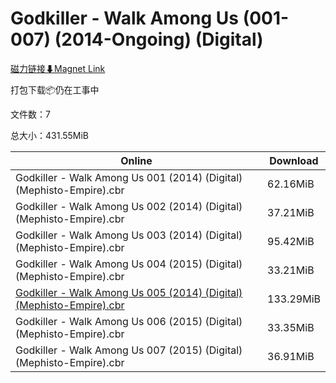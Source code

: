 # Godkiller - Walk Among Us (001-007) (2014-Ongoing) (Digital)

[磁力链接⬇Magnet Link](magnet:?xt=urn:btih:924ed647a10ce7efa395de8c5e0835238555141e&dn=Godkiller%20-%20Walk%20Among%20Us%20%28001-007%29%20%282014-Ongoing%29%20%28Digital%29)

打包下载📦仍在工事中

文件数：7

总大小：431.55MiB

Online | Download
--- | ---
Godkiller - Walk Among Us 001 (2014) (Digital) (Mephisto-Empire).cbr | 62.16MiB
Godkiller - Walk Among Us 002 (2014) (Digital) (Mephisto-Empire).cbr | 37.21MiB
Godkiller - Walk Among Us 003 (2014) (Digital) (Mephisto-Empire).cbr | 95.42MiB
Godkiller - Walk Among Us 004 (2015) (Digital) (Mephisto-Empire).cbr | 33.21MiB
[Godkiller - Walk Among Us 005 (2014) (Digital) (Mephisto-Empire).cbr](https://github.com/alicewish/markdown/blob/master/comic/Godkiller-Walk-Among-Us-005-2014-Digital-Mephisto-Empire-cbr.md) | 133.29MiB
Godkiller - Walk Among Us 006 (2015) (Digital) (Mephisto-Empire).cbr | 33.35MiB
Godkiller - Walk Among Us 007 (2015) (Digital) (Mephisto-Empire).cbr | 36.91MiB